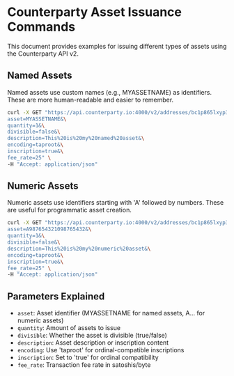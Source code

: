 # Counterparty Asset Issuance Commands

This document provides examples for issuing different types of assets using the Counterparty API v2.

## Named Assets
Named assets use custom names (e.g., MYASSETNAME) as identifiers. These are more human-readable and easier to remember.

```bash
curl -X GET "https://api.counterparty.io:4000/v2/addresses/bc1p865lxyp372lg0nhkze7kkd6u38vpaglrv5cdfjs3r83nk7jaqalqxzxhq8/compose/issuance?\
asset=MYASSETNAME&\
quantity=1&\
divisible=false&\
description=This%20is%20my%20named%20asset&\
encoding=taproot&\
inscription=true&\
fee_rate=25" \
-H "Accept: application/json"
```

## Numeric Assets
Numeric assets use identifiers starting with 'A' followed by numbers. These are useful for programmatic asset creation.

```bash
curl -X GET "https://api.counterparty.io:4000/v2/addresses/bc1p865lxyp372lg0nhkze7kkd6u38vpaglrv5cdfjs3r83nk7jaqalqxzxhq8/compose/issuance?\
asset=A987654321098765432&\
quantity=1&\
divisible=false&\
description=This%20is%20my%20numeric%20asset&\
encoding=taproot&\
inscription=true&\
fee_rate=25" \
-H "Accept: application/json"
```

## Parameters Explained
- `asset`: Asset identifier (MYASSETNAME for named assets, A... for numeric assets)
- `quantity`: Amount of assets to issue
- `divisible`: Whether the asset is divisible (true/false)
- `description`: Asset description or inscription content
- `encoding`: Use 'taproot' for ordinal-compatible inscriptions
- `inscription`: Set to 'true' for ordinal compatibility
- `fee_rate`: Transaction fee rate in satoshis/byte
